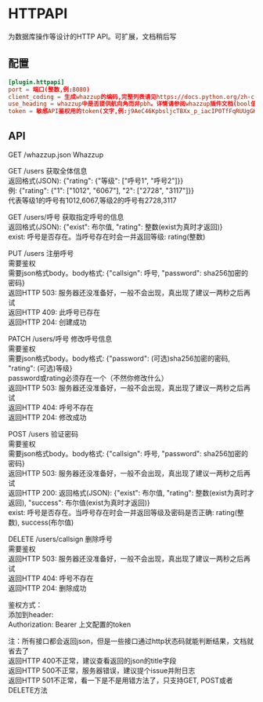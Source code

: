 # HTTPAPI
为数据库操作等设计的HTTP API。可扩展，文档稍后写

## 配置
```toml
[plugin.httpapi]
port = 端口(整数,例:8080)
client_coding = 生成whazzup的编码,完整列表请见https://docs.python.org/zh-cn/3/library/codecs.html#standard-encodings(文字,例:utf-8或gbk)
use_heading = whazzup中是否提供航向角而非pbh。详情请参阅whazzup插件文档(bool值,true或false)
token = 敏感API鉴权用的token(文字,例:j9AeC46KpbsljcTBXx_p_iacIP0TfFqRUUgGK4grT54(请勿沿用!))
```

## API
GET /whazzup.json Whazzup  
  
GET /users 获取全体信息  
返回格式(JSON): {"rating": {"等级": ["呼号1", "呼号2"]}}  
例: {"rating": {"1": ["1012", "6067"], "2": ["2728", "3117"]}}  
代表等级1的呼号有1012,6067,等级2的呼号有2728,3117  
  
GET /users/呼号 获取指定呼号的信息  
返回格式(JSON): {"exist": 布尔值, "rating": 整数(exist为真时才返回)}  
exist: 呼号是否存在。当呼号存在时会一并返回等级: rating(整数)  
  
PUT /users 注册呼号  
需要鉴权  
需要json格式body。body格式: {"callsign": 呼号, "password": sha256加密的密码}  
返回HTTP 503: 服务器还没准备好，一般不会出现，真出现了建议一两秒之后再试  
返回HTTP 409: 此呼号已存在  
返回HTTP 204: 创建成功  
  
PATCH /users/呼号 修改呼号信息  
需要鉴权  
需要json格式body。body格式: {"password": (可选)sha256加密的密码, "rating": (可选)等级}  
password或rating必须存在一个（不然你修改什么）  
返回HTTP 503: 服务器还没准备好，一般不会出现，真出现了建议一两秒之后再试  
返回HTTP 404: 呼号不存在  
返回HTTP 204: 修改成功  
  
POST /users 验证密码  
需要鉴权  
需要json格式body。body格式: {"callsign": 呼号, "password": sha256加密的密码}  
返回HTTP 503: 服务器还没准备好，一般不会出现，真出现了建议一两秒之后再试  
返回HTTP 200: 返回格式(JSON): {"exist": 布尔值, "rating": 整数(exist为真时才返回), "success": 布尔值(exist为真时才返回)}  
exist: 呼号是否存在。当呼号存在时会一并返回等级及密码是否正确: rating(整数), success(布尔值)  
  
DELETE /users/callsign 删除呼号  
需要鉴权  
返回HTTP 503: 服务器还没准备好，一般不会出现，真出现了建议一两秒之后再试  
返回HTTP 404: 呼号不存在  
返回HTTP 204: 删除成功  
  
鉴权方式：  
添加到header:  
Authorization: Bearer 上文配置的token  
  
注：所有接口都会返回json，但是一些接口通过http状态码就能判断结果，文档就省去了  
返回HTTP 400不正常，建议查看返回的json的title字段  
返回HTTP 500不正常，服务器错误，建议提个issue并附日志  
返回HTTP 501不正常，看一下是不是用错方法了，只支持GET, POST或者DELETE方法  

